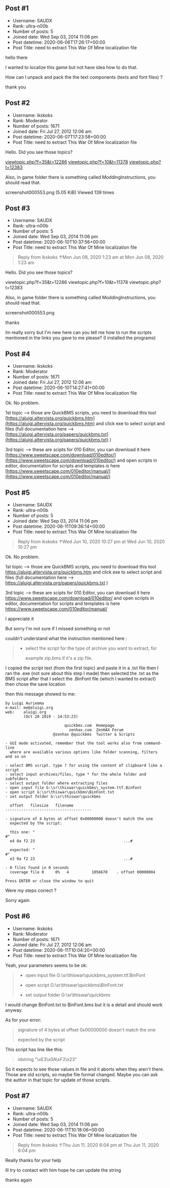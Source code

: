 ## Post #1
- Username: SAUDX
- Rank: ultra-n00b
- Number of posts: 5
- Joined date: Wed Sep 03, 2014 11:06 pm
- Post datetime: 2020-06-06T17:26:17+00:00
- Post Title: need to extract This War Of Mine localization file

hello there

I wanted to localize this game but not have idea how to do that.

How can I unpack and pack the the text components (texts and font files) ?

thank you
## Post #2
- Username: ikskoks
- Rank: Moderator
- Number of posts: 1671
- Joined date: Fri Jul 27, 2012 12:06 am
- Post datetime: 2020-06-07T17:23:58+00:00
- Post Title: need to extract This War Of Mine localization file

Hello. Did you see those topics?

[viewtopic.php?f=35&t=12286](https://forum.xentax.com/viewtopic.php?f=35&t=12286)
[viewtopic.php?f=10&t=11378](https://forum.xentax.com/viewtopic.php?f=10&t=11378)
[viewtopic.php?t=12383](https://forum.xentax.com/viewtopic.php?t=12383)

Also, in game folder there is something called ModdingInstructions,
you should read that.



screenshot000553.png (5.05 KiB) Viewed 139 times
## Post #3
- Username: SAUDX
- Rank: ultra-n00b
- Number of posts: 5
- Joined date: Wed Sep 03, 2014 11:06 pm
- Post datetime: 2020-06-10T10:37:56+00:00
- Post Title: need to extract This War Of Mine localization file

> Reply from ikskoks ↑Mon Jun 08, 2020 1:23 am at Mon Jun 08, 2020 1:23 am
>
> 
Hello. Did you see those topics?

viewtopic.php?f=35&t=12286
viewtopic.php?f=10&t=11378
viewtopic.php?t=12383

Also, in game folder there is something called ModdingInstructions,
you should read that.

screenshot000553.png

thanks 

Im really sorry but I'm new here
can you tell me how to run the scripts mentioned in the links you gave to me please? (I installed the programs)
## Post #4
- Username: ikskoks
- Rank: Moderator
- Number of posts: 1671
- Joined date: Fri Jul 27, 2012 12:06 am
- Post datetime: 2020-06-10T14:27:41+00:00
- Post Title: need to extract This War Of Mine localization file

Ok. No problem. 

1st topic --> those are QuickBMS scripts, you need to download this tool [https://aluigi.altervista.org/quickbms.htm](https://aluigi.altervista.org/quickbms.htm)
and click exe to select script and files (full documentation here --> [https://aluigi.altervista.org/papers/quickbms.txt](https://aluigi.altervista.org/papers/quickbms.txt) )

3rd topic --> these are scipts for 010 Editor, you can download it here [https://www.sweetscape.com/download/010editor/](https://www.sweetscape.com/download/010editor/)
and open scripts in editor, documentation for scripts and templates is here [https://www.sweetscape.com/010editor/manual/](https://www.sweetscape.com/010editor/manual/)
## Post #5
- Username: SAUDX
- Rank: ultra-n00b
- Number of posts: 5
- Joined date: Wed Sep 03, 2014 11:06 pm
- Post datetime: 2020-06-11T09:36:14+00:00
- Post Title: need to extract This War Of Mine localization file

> Reply from ikskoks ↑Wed Jun 10, 2020 10:27 pm at Wed Jun 10, 2020 10:27 pm
>
> 
Ok. No problem. 

1st topic --> those are QuickBMS scripts, you need to download this tool https://aluigi.altervista.org/quickbms.htm
and click exe to select script and files (full documentation here --> https://aluigi.altervista.org/papers/quickbms.txt )

3rd topic --> these are scipts for 010 Editor, you can download it here https://www.sweetscape.com/download/010editor/
and open scripts in editor, documentation for scripts and templates is here https://www.sweetscape.com/010editor/manual/

I appreciate it 

But sorry I'm not sure if I missed something or not

couldn't understand what the instruction mentioned here :

> - select the script for the type of archive you want to extract, for
>
>   example zip.bms if it's a zip file.

I copied the script text (from the first topic) and paste it in a .txt file then I ran the .exe (not sure about this step I made)
then selected the .txt as the BMS script
after that I select the .BinFont file (which I wanted to extract)
then chose the save location

then this message showed to me:

```
by Luigi Auriemma
e-mail: me@aluigi.org
web:    aluigi.org
        (Oct 20 2019 - 14:53:23)

                          quickbms.com  Homepage
                            zenhax.com  ZenHAX Forum
                     @zenhax @quickbms  Twitter & Scripts

- GUI mode activated, remember that the tool works also from command-line
  where are available various options like folder scanning, filters and so on

- select BMS script. type ? for using the content of clipboard like a script
- select input archives/files, type * for the whole folder and subfolders
- select output folder where extracting files
- open input file G:\sr\thiswar\quickbms\_system.ttf.BinFont
- open script G:\sr\thiswar\quickbms\BinFont.txt
- set output folder G:\sr\thiswar\quickbms

  offset   filesize   filename
--------------------------------------

- signature of 4 bytes at offset 0x00000000 doesn't match the one
  expected by the script:

  this one: "
#"
  e4 0a f2 23                                       ...#

  expected: "
#"
  e3 0a f2 23                                       ...#

- 0 files found in 0 seconds
  coverage file 0     0%   4          1056670    . offset 00000004

Press ENTER or close the window to quit
```


Were my steps correct ?

Sorry again
## Post #6
- Username: ikskoks
- Rank: Moderator
- Number of posts: 1671
- Joined date: Fri Jul 27, 2012 12:06 am
- Post datetime: 2020-06-11T10:04:20+00:00
- Post Title: need to extract This War Of Mine localization file

Yeah, your parameters seems to be ok:

> - open input file G:\sr\thiswar\quickbms\_system.ttf.BinFont
>
> - open script G:\sr\thiswar\quickbms\BinFont.txt
>
> - set output folder G:\sr\thiswar\quickbms

I would change BinFont.txt to BinFont.bms but it is a detail and should work anyway.

As for your error:

> signature of 4 bytes at offset 0x00000000 doesn't match the one
>
>   expected by the script

This script has line like this:

> idstring "\xE3\x0A\xF2\x23"

So it expects to see those values in file and it aborts when they aren't there.
Those are old scripts, so maybe file format changed. Maybe you can ask the author in that topic for update of those scripts.
## Post #7
- Username: SAUDX
- Rank: ultra-n00b
- Number of posts: 5
- Joined date: Wed Sep 03, 2014 11:06 pm
- Post datetime: 2020-06-11T10:18:06+00:00
- Post Title: need to extract This War Of Mine localization file

> Reply from ikskoks ↑Thu Jun 11, 2020 6:04 pm at Thu Jun 11, 2020 6:04 pm
>
> 

Really thanks for your help 

Ill try to contact with him hope he can update the string

thanks again
